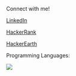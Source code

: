 Connect with me!

[LinkedIn](https://www.linkedin.com/in/rabeya-akter-4a3111174/)

[HackerRank](https://www.hackerrank.com/s2018126866?hr_r=1)

[HackerEarth](https://www.hackerearth.com/@s2018126866)

Programming Languages: 

 ![](https://img.shields.io/badge/-Python-0A1A2F?style=flat&logo=python)
 


